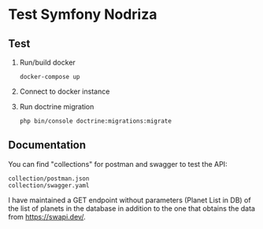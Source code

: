 Test Symfony Nodriza
====================

## Test

1. Run/build docker
    ```
    docker-compose up
    ```

2. Connect to docker instance

3. Run doctrine migration
    ```
    php bin/console doctrine:migrations:migrate
    ```

## Documentation

You can find "collections" for postman and swagger to test the API:
```
collection/postman.json
collection/swagger.yaml
```

I have maintained a GET endpoint without parameters (Planet List in DB) of the list of planets in the database in addition to the one that obtains the data from https://swapi.dev/.
